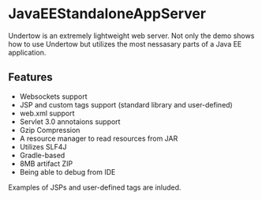 # JavaEEStandaloneAppServer

Undertow is an extremely lightweight web server. Not only the demo shows how to use Undertow but utilizes the most nessasary parts of a Java EE application.

## Features

* Websockets support
* JSP and custom tags support (standard library and user-defined)
* web.xml support
* Servlet 3.0 annotaions support
* Gzip Compression
* A resource manager to read resources from JAR
* Utilizes SLF4J
* Gradle-based
* 8MB artifact ZIP
* Being able to debug from IDE

Examples of JSPs and user-defined tags are inluded.
